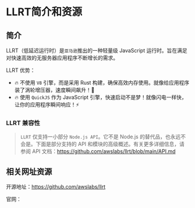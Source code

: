 # LLRT简介和资源

## 简介

LLRT（低延迟运行时）是`亚马逊`推出的一种轻量级 JavaScript 运行时。旨在满足对快速高效的无服务器应用程序不断增长的需求。

LLRT 优势：

- 🔥 不使用 `V8` 引擎，而是采用 Rust 构建，确保高效内存使用。就像给应用程序装了涡轮增压器，速度瞬间飙升！💨
- 🔥 使用 `QuickJS` 作为 JavaScript 引擎，快速启动不是梦！就像闪电一样快，让你的应用程序瞬间响应！⚡

### LLRT 兼容性

> `LLRT` 仅支持一小部分 `Node.js API`。它不是 Node.js 的替代品，也永远不会是。下面是部分支持的 API 和模块的高级概述。有关更多详细信息，请参阅 API 文档：https://github.com/awslabs/llrt/blob/main/API.md

## 相关网址资源

开源地址：https://github.com/awslabs/llrt

官网：

